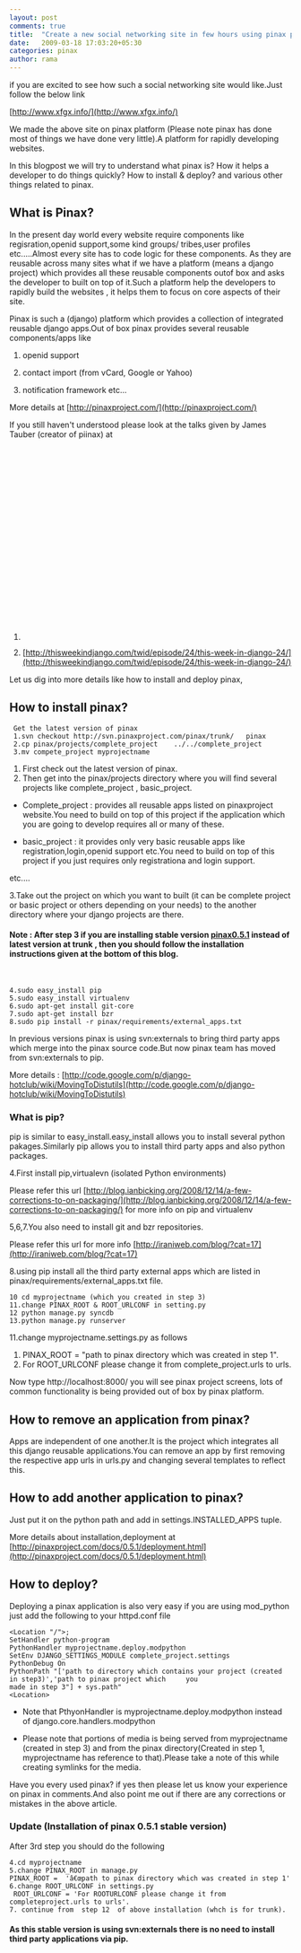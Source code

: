 ```yaml
---
layout: post
comments: true
title:  "Create a new social networking site in few hours using pinax platform (django)."
date:   2009-03-18 17:03:20+05:30
categories: pinax
author: rama
---
```

if you are excited to see how such a social networking site would like.Just follow the below link

[http://www.xfgx.info/](http://www.xfgx.info/)

We made the above site on pinax platform (Please note pinax has done most of things we have done very little).A platform for rapidly developing websites.

In this blogpost we will try to understand what pinax is? How it helps a developer to do things quickly? How to install & deploy?  and various other things related to pinax.

##  What is Pinax?

In the present day world every website require  components  like regisration,openid support,some kind groups/ tribes,user profiles etc.....Almost every site has to code logic for these components. As they are reusable across many sites what if we have a platform (means a django project) which provides all these reusable components outof box and asks the developer to built on top of it.Such a platform  help the developers to rapidly build the websites , it helps them to focus on core aspects of their site.

Pinax is such a (django) platform which provides a collection of integrated reusable django apps.Out of box pinax provides several reusable components/apps  like

1. openid support

2. contact import (from vCard, Google or Yahoo)

3. notification framework etc...

More details at [http://pinaxproject.com/](http://pinaxproject.com/)

If you still haven't understood please look at the talks given by James Tauber (creator of piinax) at

1. <object width="425" height="344"><param name="movie" value="http://www.youtube.com/v/1J91Ownq-7g&hl=en&fs=1"></param><param name="allowFullScreen" value="true"></param><param name="allowscriptaccess" value="always"></param><embed src="http://www.youtube.com/v/1J91Ownq-7g&hl=en&fs=1" type="application/x-shockwave-flash" allowscriptaccess="always" allowfullscreen="true" width="425" height="344"></embed></object>

2. [http://thisweekindjango.com/twid/episode/24/this-week-in-django-24/](http://thisweekindjango.com/twid/episode/24/this-week-in-django-24/)

Let us dig into more details like how to install and deploy pinax,

## How to install pinax?

     Get the latest version of pinax
     1.svn checkout http://svn.pinaxproject.com/pinax/trunk/   pinax
     2.cp pinax/projects/complete_project    ../../complete_project
     3.mv compete_project myprojectname

1. First check out the latest version of pinax.
2. Then get into the pinax/projects directory where you will find several projects like
complete_project , basic_project.

* Complete_project : provides all reusable apps listed on pinaxproject website.You need to build on top of this project if the application which you are going to develop requires all or many of these.

* basic_project : it provides only very basic reusable apps  like registration,login,openid support etc.You need to build on top of this project if you just requires
only registrationa and login support.

etc....

3.Take out the project on which you want to built (it can be complete project or basic project or others depending on your needs) to the another directory where your  django projects are there.

####  Note : After step 3 if you are installing stable version  [pinax0.5.1](http://downloads.pinaxproject.com/pinax-0.5.1.tar.gz) instead of latest version at trunk , then you should follow the installation instructions given at the bottom of this blog.
<br />

    4.sudo easy_install pip
    5.sudo easy_install virtualenv
    6.sudo apt-get install git-core
    7.sudo apt-get install bzr
    8.sudo pip install -r pinax/requirements/external_apps.txt

In previous versions pinax is using svn:externals to bring third party apps which  merge into the pinax source code.But now pinax team has moved from svn:externals to pip.

More details : [http://code.google.com/p/django-hotclub/wiki/MovingToDistutils](http://code.google.com/p/django-hotclub/wiki/MovingToDistutils)

### What is pip?
pip is similar to easy_install.easy_install allows you to install several python pakages.Similarly pip allows you to install third party apps and also python packages.

4.First install pip,virtualevn (isolated Python environments)

Please refer this url [http://blog.ianbicking.org/2008/12/14/a-few-corrections-to-on-packaging/](http://blog.ianbicking.org/2008/12/14/a-few-corrections-to-on-packaging/)  for more info on pip and virtualenv

5,6,7.You also need to install git and bzr repositories.

Please refer this url for more info [http://iraniweb.com/blog/?cat=17](http://iraniweb.com/blog/?cat=17)

8.using pip install all the third party external apps which are listed in pinax/requirements/external_apps.txt file.

    10 cd myprojectname (which you created in step 3)
    11.change PINAX_ROOT & ROOT_URLCONF in setting.py
    12 python manage.py syncdb
    13.python manage.py runserver

11.change myprojectname.settings.py as follows

1. PINAX_ROOT = "path to pinax directory which was created in step 1".
2. For ROOT_URLCONF please change it from complete_project.urls to urls.

Now type http://localhost:8000/ you will see pinax project screens, lots of common functionality is being provided out of box by pinax platform.

## How to remove an application from pinax?
Apps are independent of one another.It is the project which integrates all this django reusable applications.You can remove an app
by first removing the respective app urls in  urls.py and changing several templates to reflect this.

## How to add another application to pinax?
Just put it on the python path and add in  settings.INSTALLED_APPS tuple.

More details about installation,deployment at
[http://pinaxproject.com/docs/0.5.1/deployment.html](http://pinaxproject.com/docs/0.5.1/deployment.html)

## How to deploy?
 Deploying a pinax application  is also very easy if you are using mod_python just add the following to your httpd.conf file

    <Location "/">;
    SetHandler python-program
    PythonHandler myprojectname.deploy.modpython
    SetEnv DJANGO_SETTINGS_MODULE complete_project.settings
    PythonDebug On
    PythonPath "['path to directory which contains your project (created in step3)','path to pinax project which     you
    made in step 3"] + sys.path"
    <Location>

* Note that  PthyonHandler is myprojectname.deploy.modpython instead of django.core.handlers.modpython

* Please note that portions of media is being served from  myprojectname (created in step 3) and from the pinax directory(Created in step 1, myprojectname has reference to that).Please take a note of this while creating symlinks for the media.

Have you every used pinax? if yes then please let us know your experience on pinax in comments.And also point me out if there are any corrections or mistakes in the above article.

### Update (Installation of pinax 0.5.1 stable version)
After 3rd step you should do the following

    4.cd myprojectname
    5.change PINAX_ROOT in manage.py
    PINAX_ROOT =  'â€œpath to pinax directory which was created in step 1'
    6.change ROOT_URLCONF in settings.py
     ROOT_URLCONF = 'For ROOTURLCONF please change it from completeproject.urls to urls'.
    7. continue from  step 12  of above installation (whch is for trunk).

#### As this stable version is using svn:externals there is no need to install third party applications via pip.




